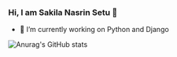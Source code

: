 ### Hi, I am Sakila Nasrin Setu 👋

<!-- **sakilanasrinsetu/sakilanasrinsetu** is a ✨ _special_ ✨ repository because its `README.md` (this file) appears on your GitHub profile. -->

<!-- Here are some ideas to get you started: -->

- 🔭 I’m currently working on Python and Django
<!-- - 🌱 I’m currently learning Vue JS -->
<!-- - 👯 I’m looking to collaborate on ...
- 🤔 I’m looking for help with ...
- 💬 Ask me about ...
- 📫 How to reach me: ...
- 😄 Pronouns: ...
- ⚡ Fun fact: ...  -->

<!-- ![Anurag's GitHub stats](https://github-readme-stats.vercel.app/api?username=sakilanasrinsetu&hide=contribs,prs) -->
<!-- [![Anurag's github stats](https://github-readme-stats.vercel.app/api?username=sakilanasrinsetu)](https://github.com/sakilanasrinsetu/) -->
![Anurag's GitHub stats](https://github-readme-stats.vercel.app/api?username=sakilanasrinsetu&show_icons=true&theme=radical)


<!-- [![Top Langs](https://github-readme-stats.vercel.app/api/top-langs/?username=sakilanasrinsetu&layout=compact)](https://github.com/sakilanasrinsetu/) -->




<!-- ![Harshal Jadhav Medium](https://mediumblog-cards.vercel.app/getMediumBlogs?username=harshalrj25)](https://medium.com/@harshalrj25) -->
<!--  
 git branch statble
 git checkout master
 git merge hotfix 
 git branch -d hotfix

def post_json_response(request):
    post_qs = Post.objects.all()[0:1]
    post_list = list(post_qs.values())
    return JsonResponse(post_list, safe=False)

def post_response(request):
    # response = requests.get('https://api.covid19api.com/countries').json()
    response = requests.get('https://127.0.0.1/post_json_response/', verify=False)
    # requests.get('https://google.com', verify=False)
    # r = requests.post(url, data=json.dumps(payload), headers=headers, timeout=5)
    # time.sleep(5)
    print('sleep')
    context= {
        'response':response
    }
    return render(request, 'dashboard/check.html', context)

python manage.py makemessages --all
python manage.py compilemessages

-->

